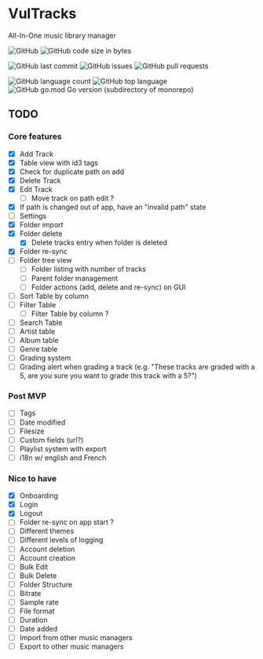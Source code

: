 # VulTracks
All-In-One music library manager

![GitHub](https://img.shields.io/github/license/Millefeuille42/VulTracks)
![GitHub code size in bytes](https://img.shields.io/github/languages/code-size/Millefeuille42/VulTracks)

![GitHub last commit](https://img.shields.io/github/last-commit/Millefeuille42/VulTracks)
![GitHub issues](https://img.shields.io/github/issues/Millefeuille42/VulTracks)
![GitHub pull requests](https://img.shields.io/github/issues-pr/Millefeuille42/VulTracks)

![GitHub language count](https://img.shields.io/github/languages/count/Millefeuille42/VulTracks)
![GitHub top language](https://img.shields.io/github/languages/top/Millefeuille42/Vultracks)
![GitHub go.mod Go version (subdirectory of monorepo)](https://img.shields.io/github/go-mod/go-version/Millefeuille42/VulTracks?filename=go.mod&label=go%20version)


## TODO

### Core features

- [x] Add Track
- [x] Table view with id3 tags
- [x] Check for duplicate path on add
- [x] Delete Track
- [x] Edit Track
    - [ ] Move track on path edit ?
- [x] If path is changed out of app, have an "invalid path" state
- [ ] Settings
- [x] Folder import
- [x] Folder delete
  - [x] Delete tracks entry when folder is deleted
- [x] Folder re-sync 
- [ ] Folder tree view
  - [ ] Folder listing with number of tracks
  - [ ] Parent folder management
  - [ ] Folder actions (add, delete and re-sync) on GUI
- [ ] Sort Table by column
- [ ] Filter Table
    - [ ] Filter Table by column ?
- [ ] Search Table
- [ ] Artist table
- [ ] Album table
- [ ] Genre table
- [ ] Grading system
- [ ] Grading alert when grading a track (e.g. "These tracks are graded with a 5, are you sure you want to grade this track with a 5?")

### Post MVP
- [ ] Tags
- [ ] Date modified
- [ ] Filesize
- [ ] Custom fields (url?)
- [ ] Playlist system with export
- [ ] i18n w/ english and French

### Nice to have

- [x] Onboarding
- [x] Login
- [x] Logout
- [ ] Folder re-sync on app start ?
- [ ] Different themes
- [ ] Different levels of logging
- [ ] Account deletion
- [ ] Account creation
- [ ] Bulk Edit
- [ ] Bulk Delete
- [ ] Folder Structure
- [ ] Bitrate
- [ ] Sample rate
- [ ] File format
- [ ] Duration
- [ ] Date added
- [ ] Import from other music managers
- [ ] Export to other music managers
